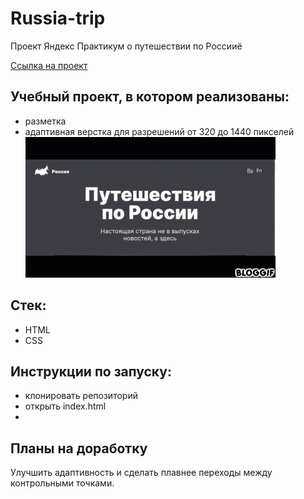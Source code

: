 # Russia-trip
Проект Яндекс Практикум о путешествии по Россииё

[Ссылка на проект](https://pavelcydep.github.io/Russia-adaptiv-verstka/)

## Учебный проект, в котором реализованы: 
- разметка
- адаптивная верстка для разрешений от 320 до 1440 пикселей
![alt text](bloggif_608a7fabd4d03.gif)
## Стек:
- HTML
- CSS

## Инструкции по запуску:
- клонировать репозиторий
- открыть index.html
- 
## Планы на доработку
Улучшить адаптивность и сделать плавнее переходы между контрольными точками.

